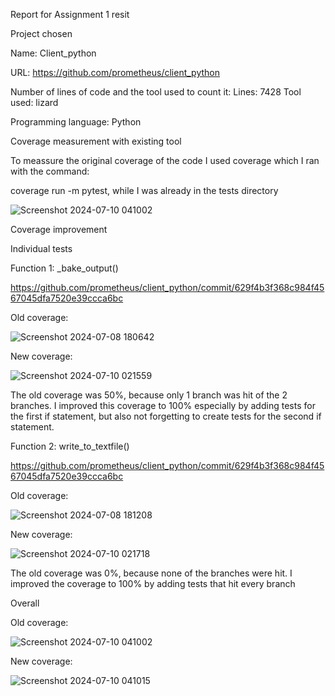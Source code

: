 Report for Assignment 1 resit

Project chosen

Name: Client_python

URL: https://github.com/prometheus/client_python

Number of lines of code and the tool used to count it: Lines: 7428 Tool used: lizard

Programming language: Python

Coverage measurement with existing tool

To meassure the original coverage of the code I used coverage which I ran with the command: 

coverage run -m pytest, while I was already in the tests directory

![Screenshot 2024-07-10 041002](https://github.com/d-campagne/client_python/assets/121505924/6c7d4ab3-bbde-4d58-afd3-44ae041fe011)

Coverage improvement 

Individual tests 

Function 1: _bake_output()

https://github.com/prometheus/client_python/commit/629f4b3f368c984f4567045dfa7520e39ccca6bc

Old coverage:

![Screenshot 2024-07-08 180642](https://github.com/d-campagne/client_python/assets/121505924/12fb6778-70ca-472c-ba29-f4c08f5193dd)

New coverage:

![Screenshot 2024-07-10 021559](https://github.com/d-campagne/client_python/assets/121505924/2d9552d8-9737-4817-89d5-7dc5df201c2d)

The old coverage was 50%, because only 1 branch was hit of the 2 branches. I improved this coverage to 100% especially by adding tests for the first if statement, 
but also not forgetting to create tests for the second if statement. 

Function 2: write_to_textfile()

https://github.com/prometheus/client_python/commit/629f4b3f368c984f4567045dfa7520e39ccca6bc

Old coverage:

![Screenshot 2024-07-08 181208](https://github.com/d-campagne/client_python/assets/121505924/ce59427a-b1e1-4299-bc75-daf18e5ac4c8)

New coverage:

![Screenshot 2024-07-10 021718](https://github.com/d-campagne/client_python/assets/121505924/f0913404-b9d7-42b4-9d3b-006efe69f4e1)

The old coverage was 0%, because none of the branches were hit. I improved the coverage to 100% by adding tests that hit every branch

Overall 

Old coverage:

![Screenshot 2024-07-10 041002](https://github.com/d-campagne/client_python/assets/121505924/7bf5f2dd-31bc-427e-854e-bd9de022acac)

New coverage:

![Screenshot 2024-07-10 041015](https://github.com/d-campagne/client_python/assets/121505924/8e99d10d-8e0a-4273-b03d-2a1c7ea4e553)
